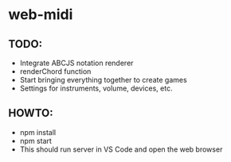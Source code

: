 # web-midi

## TODO:
* Integrate ABCJS notation renderer
* renderChord function
* Start bringing everything together to create games
* Settings for instruments, volume, devices, etc.

## HOWTO:
* npm install
* npm start
* This should run server in VS Code and open the web browser